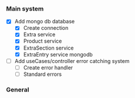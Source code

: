 
### Main system
- [x] Add mongo db database 
    - [x] Create connection
    - [x] Extra service
    - [x] Product service
    - [x] ExtraSection service 
    - [x] ExtraEntry service mongodb 
- [ ] Add useCases/controller error catching system
    - [ ] Create error handler
    - [ ] Standard errors 

### General 

